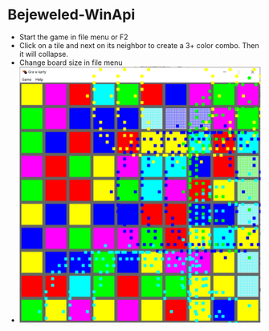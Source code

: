 # Bejeweled-WinApi
* Start the game in file menu or F2
* Click on a tile and next on its neighbor to create a 3+ color combo. Then it will collapse.
* Change board size in file menu
* ![plot](./Screenshot.png)
